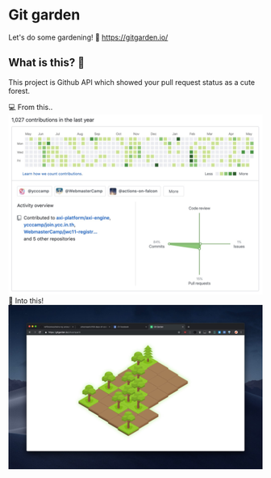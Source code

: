 # Git garden

Let's do some gardening! 🌳 https://gitgarden.io/

## What is this? 🤔

This project is Github API which showed your pull request status as a cute forest.

💻 From this..
![example1](./example_01.jpg)
🌲 Into this!
![example2](./example_02.jpg)

